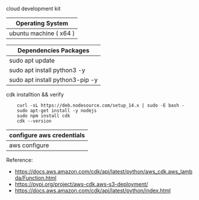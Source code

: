 cloud development kit

| Operating System |
| --------------- |
| ubuntu machine ( x64 ) |
        
| Dependencies Packages |
| --------------- |
| sudo apt update |
| sudo apt install python3 -y |
| sudo apt install python3-pip -y |


cdk installtion && verify

        curl -sL https://deb.nodesource.com/setup_14.x | sudo -E bash -
        sudo apt-get install -y nodejs
        sudo npm install cdk
        cdk --version


| configure aws credentials |
| --------------- |
| aws configure |



Reference: 

- https://docs.aws.amazon.com/cdk/api/latest/python/aws_cdk.aws_lambda/Function.html
- https://pypi.org/project/aws-cdk.aws-s3-deployment/
- https://docs.aws.amazon.com/cdk/api/latest/python/index.html
